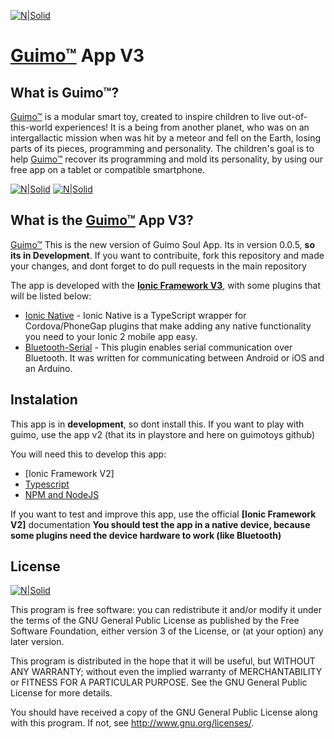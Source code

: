 [![N|Solid](http://i.imgur.com/PXORtkB.jpg)](https://guimo.toys)
# [Guimo&trade;] App V3

## What is Guimo&trade;?
[Guimo&trade;] is a modular smart toy, created to inspire children to live out-of-this-world experiences! It is a being from another planet, who was on an intergallactic mission when was hit by a meteor and fell on the Earth, losing parts of its pieces, programming and personality. The children's goal is to help [Guimo&trade;] recover its programming and mold its personality, by using our free app on a tablet or compatible smartphone.

[![N|Solid](http://i.imgur.com/hCm5tRC.png)](https://guimo.toys) [![N|Solid](http://i.imgur.com/CwIqAOV.jpg)](https://guimo.toys) 



## What is the [Guimo&trade;] App V3?    
[Guimo&trade;] This is the new version of Guimo Soul App. Its in version 0.0.5, **so its in Development**. If you want to contribuite, fork this repository and made your changes, and dont forget to do pull requests in the main repository

The app is developed with the **[Ionic Framework V3]**,  with some plugins that will be listed below:

* [Ionic Native] - Ionic Native is a TypeScript wrapper for Cordova/PhoneGap plugins that make adding any native functionality you need to your Ionic 2 mobile app easy.
* [Bluetooth-Serial] - This plugin enables serial communication over Bluetooth. It was written for communicating between Android or iOS and an Arduino. 


## Instalation

This app is in **development**, so dont install this. If you want to play with guimo, use the app v2 (that its in playstore and here on guimotoys github)

You will need this to develop this app:
* [Ionic Framework V2]
* [Typescript]
* [NPM and NodeJS]

If you want to test and improve this app, use the official **[Ionic Framework V2]** documentation
**You should test the app in a native device, because some plugins need the device hardware to work (like Bluetooth)**
## License
[![N|Solid](http://farm2.static.flickr.com/1073/5122830971_04bdd362c4.jpg)](https://creativecommons.org/licenses/by-nc-sa/4.0/)

This program is free software: you can redistribute it and/or modify
it under the terms of the GNU General Public License as published by
the Free Software Foundation, either version 3 of the License, or
(at your option) any later version.

This program is distributed in the hope that it will be useful, but WITHOUT ANY WARRANTY; without even the implied warranty of MERCHANTABILITY or FITNESS FOR A PARTICULAR PURPOSE. See the GNU General Public License for more details.

You should have received a copy of the GNU General Public License along with this program.  If not, see <http://www.gnu.org/licenses/>.

[Bluetooth-Serial]: <https://github.com/don/BluetoothSerial>
[Guimo&trade;]: <https://guimo.toys>
[Ionic Native]: <https://ionicframework.com/docs/v2/native/>
[Ionic Framework V3]: <http://ionicframework.com/docs/>
[Typescript]: <https://www.typescriptlang.org/>
[NPM and NodeJS]: <https://nodejs.org>
